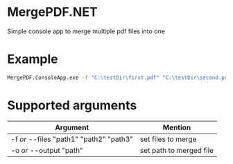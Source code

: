# MergePDF.NET
Simple console app to merge multiple pdf files into one

# Example
```bash
MergePDF.ConsoleApp.exe -f "C:\testDir\first.pdf" "C:\testDir\second.pdf" -o "C:\testDir\merged.pdf"
```

# Supported arguments

Argument | Mention
---------|--------
-f *or* --files "path1" "path2" "path3" | set files to merge
-o *or* --output "path" | set path to merged file
